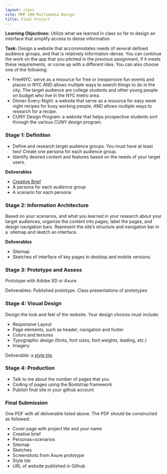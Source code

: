```yaml
---
layout: class
site: MMP 200 Multimedia Design
title: Final Project
---
```

<!-- You are encouraged to work on this assignment with a classmate. Aside from the final URL, all submissions can be done jointly. Submission of the final URL must be individual and each teammate must publish the site in their own Github site. All teammates must contribute to all stages of the project development.* -->

**Learning Objectives:** 
 Utilize what we learned in class so far to design an interface that simplify access to dense information

**Task:** Design a website that accommodates needs of several defined audience groups, and that is relatively information-dense. You can continue the work on the app that you pitched in the previous assignment, if it meets these requirements, or come up with a different idea. You can also choose one of the following:

- FreeNYC: serve as a resource for free or inexpensive fun events and places in NYC AND allows multiple ways to search things to do in the city. The target audience are college students and other young people on budget who live in the NYC metro area.
- Dinner-Every-Night: a website that serve as a resource for easy week night recipes for busy working people, AND allows multiple ways to research for a recipe. 
- CUNY Design Program: a website that helps prospective students sort through the various CUNY design program.

### Stage 1: Definition

- Define and research target audience groups. You must have at least two! Create one persona for each audience group. 
- Identify desired content and features based on the needs of your target users.

**Deliverables**
- [Creative Brief]({{site-url}}/mmp200/assignments/creative-brief)
- A persona for each audience group
- A scenario for each persona

### Stage 2: Information Architecture

Based on your scenarios, and what you learned in your research about your target audiences, organize the content into pages, label the pages, and design navigation bars. Represent the site’s structure and navigation bar in a  sitemap and sketch an interface.

**Deliverables** 
- Sitemap  
- Sketches of interface of key pages in desktop and mobile versions.

### Stage 3: Prototype and Assess

Prototype with Adobe XD or Axure.

Deliverables: Published prototype.
Class presentations of prototypes

### Stage 4: Visual Design

Design the look and feel of the website. Your design choices must include:

- Responsive Layout
- Page elements, such as header, navigation and footer
- Colors and textures
- Typographic design (fonts, font sizes, font weights, leading, etc.)
- Imagery

Deliverable: a [style tile](http://styletil.es/).

### Stage 4: Production
- Talk to me about the number of pages that you
- Coding of pages using the Bootstrap framework
- Publish final site in your github account

### Final Submission 
One PDF with all deliverable listed above. The PDF should be constructed as followed:
- Cover page with project tite and your name
- Creative brief
- Personas+scenarios
- Sitemap
- Sketches
- Screenshots from Axure prototype
- Style tile
- URL of website published in Github

